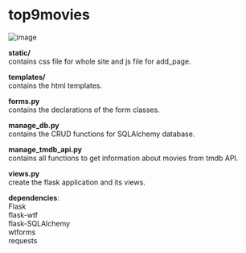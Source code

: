 # top9movies

![image](https://user-images.githubusercontent.com/121177058/226389198-9f39614d-e477-4cbd-9e54-b46dae250824.png)



**static/**<br>
contains css file for whole site and js file for add_page.

**templates/**<br>
contains the html templates.

**forms.py**<br>
contains the declarations of the form classes.

**manage_db.py**<br>
contains the CRUD functions for SQLAlchemy database.

**manage_tmdb_api.py**<br>
contains all functions to get information about movies from tmdb API.

**views.py**<br>
create the flask application and its views.


**dependencies**:<br> 
Flask<br>
flask-wtf<br>
flask-SQLAlchemy<br>
wtforms<br>
requests<br>
